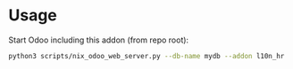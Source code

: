 # Usage

Start Odoo including this addon (from repo root):

```bash
python3 scripts/nix_odoo_web_server.py --db-name mydb --addon l10n_hr
```
